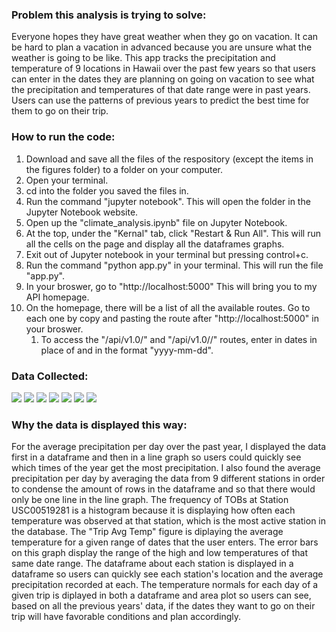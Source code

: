 ### Problem this analysis is trying to solve:
Everyone hopes they have great weather when they go on vacation. It can be hard to plan a vacation in advanced because you are unsure what the weather is going to be like. This app tracks the precipitation and temperature of 9 locations in Hawaii over the past few years so that users can enter in the dates they are planning on going on vacation to see what the precipitation and temperatures of that date range were in past years. Users can use the patterns of previous years to predict the best time for them to go on their trip.

### How to run the code:
1. Download and save all the files of the respository (except the items in the figures folder) to a folder on your computer.
1. Open your terminal.
1. cd into the folder you saved the files in.
1. Run the command "jupyter notebook". This will open the folder in the Jupyter Notebook website.
1. Open up the "climate_analysis.ipynb" file on Jupyter Notebook.
1. At the top, under the "Kernal" tab, click "Restart & Run All". This will run all the cells on the page and display all the dataframes graphs.
1. Exit out of Jupyter notebook in your terminal but pressing control+c.
1. Run the command "python app.py" in your terminal. This will run the file "app.py".
1. In your broswer, go to "http://localhost:5000" This will bring you to my API homepage.
1. On the homepage, there will be a list of all the available routes. Go to each one by copy and pasting the route after "http://localhost:5000" in your broswer.
   1. To access the "/api/v1.0/<star>" and "/api/v1.0/<start>/<end>" routes, enter in dates in place of <start> and <end> in the format "yyyy-mm-dd".

### Data Collected:
![](figures/avgprcp_pastyear_df.png)
![](figures/avgprcp_pastyear_graph.png)
![](figures/tob_freq.png)
![](figures/total_trip_temp_avg.png)
![](figures/stations_data.png)
![](figures/temp_normals_trip_df.png)
![](figures/temp_normals_trip_plot.png)

### Why the data is displayed this way:
For the average precipitation per day over the past year, I displayed the data first in a dataframe and then in a line graph so users could quickly see which times of the year get the most precipitation. I also found the average precipitation per day by averaging the data from 9 different stations in order to condense the amount of rows in the dataframe and so that there would only be one line in the line graph. The frequency of TOBs at Station USC00519281 is a histogram because it is displaying how often each temperature was observed at that station, which is the most active station in the database. The "Trip Avg Temp" figure is diplaying the average temperature for a given range of dates that the user enters. The error bars on this graph display the range of the high and low temperatures of that same date range. The dataframe about each station is displayed in a dataframe so users can quickly see each station's location and the average precipitation recorded at each. The temperature normals for each day of a given trip is diplayed in both a dataframe and area plot so users can see, based on all the previous years' data, if the dates they want to go on their trip will have favorable conditions and plan accordingly.
